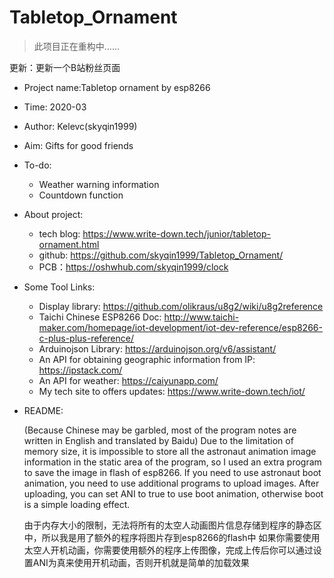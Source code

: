 # Tabletop_Ornament


> 此项目正在重构中……


更新：更新一个B站粉丝页面

- Project name:Tabletop ornament by esp8266
- Time: 2020-03
- Author: Kelevc(skyqin1999)
- Aim: Gifts for good friends
- To-do:
  - Weather warning information
  - Countdown function
- About project:
  - tech blog: https://www.write-down.tech/junior/tabletop-ornament.html
  - github: https://github.com/skyqin1999/Tabletop_Ornament/
  - PCB：https://oshwhub.com/skyqin1999/clock
- Some Tool Links:
  * Display library: https://github.com/olikraus/u8g2/wiki/u8g2reference
  * Taichi Chinese ESP8266 Doc: http://www.taichi-maker.com/homepage/iot-development/iot-dev-reference/esp8266-c-plus-plus-reference/
  * Arduinojson Library: https://arduinojson.org/v6/assistant/
  * An API for obtaining geographic information from IP: https://ipstack.com/
  * An API for weather: https://caiyunapp.com/
  * My tech site to offers updates: https://www.write-down.tech/iot/
- README:
  
  (Because Chinese may be garbled, most of the program notes are written in English and translated by Baidu)
  Due to the limitation of memory size, it is impossible to store all the astronaut animation image information in the static area of the program, so I used an extra program to save the image in flash of esp8266.
  If you need to use astronaut boot animation, you need to use additional programs to upload images. After uploading, you can set ANI to true to use boot animation, otherwise boot is a simple loading effect.

  由于内存大小的限制，无法将所有的太空人动画图片信息存储到程序的静态区中，所以我是用了额外的程序将图片存到esp8266的flash中
  如果你需要使用太空人开机动画，你需要使用额外的程序上传图像，完成上传后你可以通过设置ANI为真来使用开机动画，否则开机就是简单的加载效果

